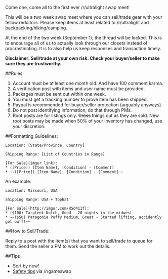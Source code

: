 Come one, come all to the first ever /r/ultralight swap meet! 

This will be a two week swap meet where you can sell/trade gear with your fellow redditors. Please keep items at least related to /r/ultralight and backpacking/hiking/camping. 

At the end of the two week (September 1), the thread will be locked. This is to encourage all of us to actually look through our closets instead of procrastinating. It is to also help us keep responses and transaction timely.

**Disclaimer: Sell/trade at your own risk. Check your buyer/seller to make sure they are trustworthy.**

##Rules:
1. Account must be at least one month old. And have 100 comment karma. 
2. A verification post with items and user name must be provided.
3. Packages must be sent out within one week. 
4. You must get a tracking number to prove item has been shipped.
5. Paypal is recommended for buyer/seller protection (arguably anyways).
6. Do not post identifying information, do that through PMs.
7. Root posts are for listings only. ~~Cross~~ things out as they are sold. New root posts may be made when 50% of your inventory has changed, use your discretion. 

##Formatting Guidelines:

    Location: [State/Province, Country]

    Shipping Range: [List of Countries in Range]

    [For Sale](imgur link): 
    * ([Price]) [Item Name], [Condition] - [Comment]  
    * ~~([Price]) [Item Name], [Condition] - [Comment]~~

An example:

    Location: Missouri, USA

    Shipping Range: USA + Tophat

    [For Sale](http://imgur.com/RSd411f): 
    * ($100) Tarptent Notch, Good - 20 nights in the midwest  
    * ~~($50) Patagonia Puffy Medium, Great - Started lifting, accidently got buff!~~

##How to Sell/Trade:

Reply to a post with the item(s) that you want to sell/trade to queue for them. Send the seller a PM to work out the details. 

##Tips
* Sort by new! 
* [Safety tips](https://www.reddit.com/r/gameswap/comments/2zq1r5/psa_stay_safe_heres_how_also_several_common/) via /r/gameswap








